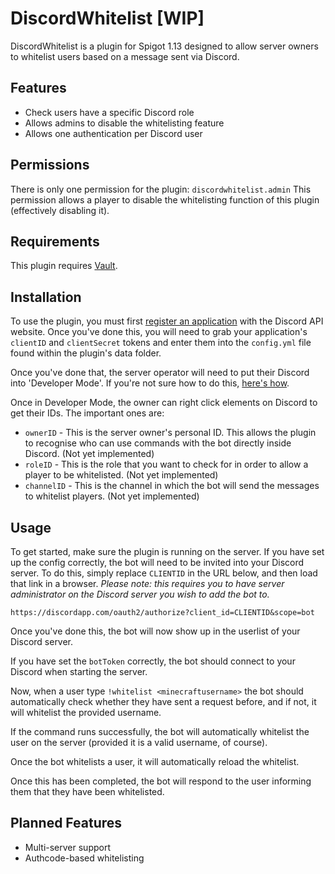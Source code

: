 # DiscordWhitelist [WIP]
DiscordWhitelist is a plugin for Spigot 1.13 designed to allow server owners to whitelist users based on a message sent via Discord.

## Features
- Check users have a specific Discord role
- Allows admins to disable the whitelisting feature
- Allows one authentication per Discord user

## Permissions
There is only one permission for the plugin:
`discordwhitelist.admin`
This permission allows a player to disable the whitelisting function of this plugin (effectively disabling it).

## Requirements
This plugin requires [Vault](https://www.spigotmc.org/resources/vault.34315/).

## Installation
To use the plugin, you must first [register an application](https://discordapp.com/developers/applications/) with the Discord API website. Once you've done this, you will need to grab your application's `clientID` and `clientSecret` tokens and enter them into the `config.yml` file found within the plugin's data folder.

Once you've done that, the server operator will need to put their Discord into 'Developer Mode'. If you're not sure how to do this, [here's how](https://support.discordapp.com/hc/en-us/articles/206346498-Where-can-I-find-my-User-Server-Message-ID-).

Once in Developer Mode, the owner can right click elements on Discord to get their IDs. The important ones are:

- `ownerID` - This is the server owner's personal ID. This allows the plugin to recognise who can use commands with the bot directly inside Discord. (Not yet implemented)
- `roleID` - This is the role that you want to check for in order to allow a player to be whitelisted. (Not yet implemented)
- `channelID` - This is the channel in which the bot will send the messages to whitelist players. (Not yet implemented)

## Usage
To get started, make sure the plugin is running on the server. If you have set up the config correctly, the bot will need to be invited into your Discord server. To do this, simply replace `CLIENTID` in the URL below, and then load that link in a browser.
*Please note: this requires you to have server administrator on the Discord server you wish to add the bot to.*
```
https://discordapp.com/oauth2/authorize?client_id=CLIENTID&scope=bot
```
Once you've done this, the bot will now show up in the userlist of your Discord server.

If you have set the `botToken` correctly, the bot should connect to your Discord when starting the server.

Now, when a user type `!whitelist <minecraftusername>` the bot should automatically check whether they have sent a request before, and if not, it will whitelist the provided username.

If the command runs successfully, the bot will automatically whitelist the user on the server (provided it is a valid username, of course).

Once the bot whitelists a user, it will automatically reload the whitelist.

Once this has been completed, the bot will respond to the user informing them that they have been whitelisted.

## Planned Features
- Multi-server support
- Authcode-based whitelisting
